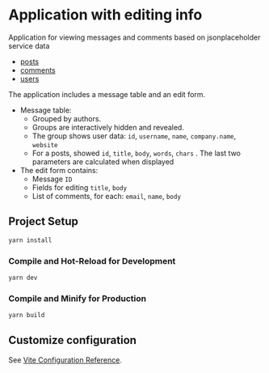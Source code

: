 # Application with editing info
Application for viewing messages and comments based on jsonplaceholder service data
- [posts](https://jsonplaceholder.typicode.com/posts)
- [comments](https://jsonplaceholder.typicode.com/comments)
- [users](https://jsonplaceholder.typicode.com/users)

The application includes a message table and an edit form.
- Message table:
  - Grouped by authors.
  - Groups are interactively hidden and revealed.
  - The group shows user data: `id`, `username`, `name`, `company.name`, `website`
  - For a posts, showed `id`, `title`, `body`, `words`, `chars` . The last two parameters are calculated when displayed
- The edit form contains:
    - Message `ID`
    - Fields for editing `title`, `body`
    - List of comments, for each: `email`, `name`, `body`
## Project Setup

```sh
yarn install
```

### Compile and Hot-Reload for Development

```sh
yarn dev
```

### Compile and Minify for Production

```sh
yarn build
```

## Customize configuration

See [Vite Configuration Reference](https://vitejs.dev/config/).
